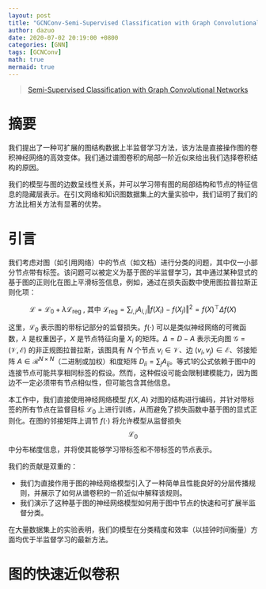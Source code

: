 ```yaml
---
layout: post
title: "GCNConv-Semi-Supervised Classification with Graph Convolutional Networks"
author: dazuo
date: 2020-07-02 20:19:00 +0800
categories: [GNN]
tags: [GCNConv]
math: true
mermaid: true
---
```


> [Semi-Supervised Classification with Graph Convolutional Networks](https://arxiv.org/abs/1609.02907)

# 摘要

我们提出了一种可扩展的图结构数据上半监督学习方法，该方法是直接操作图的卷积神经网络的高效变体。我们通过谱图卷积的局部一阶近似来给出我们选择卷积结构的原因。

我们的模型与图的边数呈线性关系，并可以学习带有图的局部结构和节点的特征信息的隐藏层表示。在引文网络和知识图数据集上的大量实验中，我们证明了我们的方法比相关方法有显著的优势。



# 引言

我们考虑对图（如引用网络）中的节点（如文档）进行分类的问题，其中仅一小部分节点带有标签。该问题可以被定义为基于图的半监督学习，其中通过某种显式的基于图的正则化在图上平滑标签信息，例如，通过在损失函数中使用图拉普拉斯正则化项：




$$
\mathcal{L} = \mathcal{L}_{0} + \lambda \mathcal{L}_{\text{reg}} \ \text{, 其中} \ \mathcal{L}_{\text{reg}} = \sum_{i,j}A_{i,j} \Vert f(X_{i}) - f(X_{j}) \Vert^{2} = f(X)^{\top} \Delta f(X)
$$


这里，$\mathcal{L}_{0}$ 表示图的带标记部分的监督损失。$f(\cdot)$ 可以是类似神经网络的可微函数，$\lambda$ 是权重因子，$X$ 是节点特征向量 $X_{i}$ 的矩阵。$\Delta=D-A$ 表示无向图 $\mathcal{G} = (\mathcal{V}, \mathcal{E})$ 的非正规图拉普拉斯，该图具有 $N$ 个节点 $v_{i} \in \mathcal{V}$、边 $(v_{i},v_{j}) \in \mathcal{E}$、邻接矩阵 $A \in \mathcal{R}^{N \times N}$（二进制或加权）和度矩阵 $D_{ii} = \sum_{j} A_{ij}$。等式1的公式依赖于图中的连接节点可能共享相同标签的假设。然而，这种假设可能会限制建模能力，因为图边不一定必须带有节点相似性，但可能包含其他信息。

本工作中，我们直接使用神经网络模型 $f(X,A)$ 对图的结构进行编码，并针对带标签的所有节点在监督目标 $\mathcal{L}_{0}$ 上进行训练，从而避免了损失函数中基于图的显式正则化。在图的邻接矩阵上调节 $f(\cdot)$ 将允许模型从监督损失 $$\mathcal{L}_{0}$$ 中分布梯度信息，并将使其能够学习带标签和不带标签的节点表示。

我们的贡献是双重的：

- 我们为直接作用于图的神经网络模型引入了一种简单且性能良好的分层传播规则，并展示了如何从谱卷积的一阶近似中解释该规则。
- 我们演示了这种基于图的神经网络模型如何用于图中节点的快速和可扩展半监督分类。

在大量数据集上的实验表明，我们的模型在分类精度和效率（以挂钟时间衡量）方面均优于半监督学习的最新方法。



# 图的快速近似卷积

